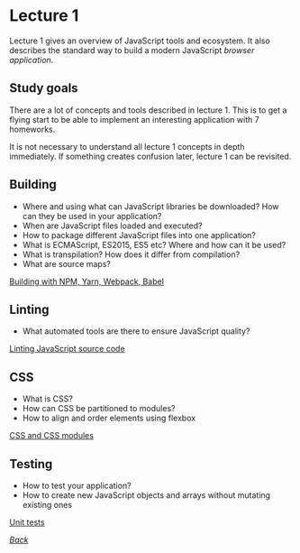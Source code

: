 # Lecture 1

Lecture 1 gives an overview of JavaScript tools and ecosystem. It also describes the standard way to build a modern JavaScript _browser application_.

## Study goals

There are a lot of concepts and tools described in lecture 1. This is to get a flying start to be able to implement an interesting application with 7 homeworks.

It is not necessary to understand all lecture 1 concepts in depth immediately. If something creates confusion later, lecture 1 can be revisited.

## Building

* Where and using what can JavaScript libraries be downloaded? How can they be used in your application?
* When are JavaScript files loaded and executed?
* How to package different JavaScript files into one application?
* What is ECMAScript, ES2015, ES5 etc? Where and how can it be used?
* What is transpilation? How does it differ from compilation?
* What are source maps?

[Building with NPM, Yarn, Webpack, Babel](lecture_1/building.md)

## Linting

* What automated tools are there to ensure JavaScript quality?

[Linting JavaScript source code](lecture_1/linting.md)

## CSS

* What is CSS?
* How can CSS be partitioned to modules?
* How to align and order elements using flexbox

[CSS and CSS modules](lecture_1/css_modules.md)

## Testing

* How to test your application?
* How to create new JavaScript objects and arrays without mutating existing ones

[Unit tests](lecture_1/unit_tests.md)

[_Back_](./)

